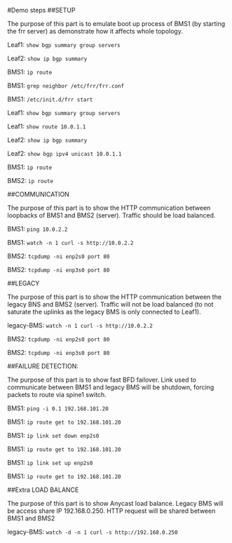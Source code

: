 #Demo steps
##SETUP

The purpose of this part is to emulate boot up process of BMS1 (by starting the frr server) as demonstrate how it affects whole topology.

Leaf1: 
`show bgp summary group servers`

Leaf2: 
`show ip bgp summary`

BMS1:
`ip route`

BMS1:
`grep neighbor /etc/frr/frr.conf`

BMS1:
`/etc/init.d/frr start`

Leaf1: 
`show bgp summary group servers`

Leaf1: 
`show route 10.0.1.1`

Leaf2: 
`show ip bgp summary`

Leaf2: 
`show bgp ipv4 unicast 10.0.1.1`

BMS1:
`ip route`

BMS2:
`ip route`


##COMMUNICATION

The purpose of this part is to show the HTTP communication between loopbacks of BMS1 and BMS2 (server). Traffic should be load balanced.

BMS1:
`ping 10.0.2.2`

BMS1:
`watch -n 1 curl -s http://10.0.2.2`

BMS2:
`tcpdump -ni enp2s0 port 80`

BMS2:
`tcpdump -ni enp3s0 port 80`


##LEGACY

The purpose of this part is to show the HTTP communication between the legacy BNS and BMS2 (server). Traffic will not be load balanced (to not saturate the uplinks as the legacy BMS is only connected to Leaf1).

legacy-BMS: 
`watch -n 1 curl -s http://10.0.2.2`

BMS2:
`tcpdump -ni enp2s0 port 80`

BMS2:
`tcpdump -ni enp3s0 port 80`

##FAILURE DETECTION:

The purpose of this part is to show fast BFD failover. Link used to communicate between BMS1 and legacy BMS will be shutdown, forcing packets to route via spine1 switch.

BMS1:
`ping -i 0.1 192.168.101.20`

BMS1:
`ip route get to 192.168.101.20`

BMS1:
`ip link set down enp2s0`

BMS1:
`ip route get to 192.168.101.20`

BMS1:
`ip link set up enp2s0`

BMS1:
`ip route get to 192.168.101.20`

##Extra LOAD BALANCE

The purpose of this part is to show Anycast load balance. Legacy BMS will be access share IP 192.168.0.250. HTTP request will be shared between BMS1 and BMS2

legacy-BMS: 
`watch -d -n 1 curl -s http://192.168.0.250`
